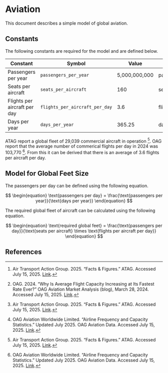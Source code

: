 # Aviation

This document describes a simple model of global aviation.

## Constants

The following constants are required for the model and are defined below.

| Constant                     | Symbol                         | Value         | Unit            | Ref       |
| ---------------------------- | ------------------------------ | ------------- | --------------- | --------- |
| Passengers per year          | `passengers_per_year`          | 5,000,000,000 | passengers/year | [^1]      |
| Seats per aircraft           | `seats_per_aircraft`           | 160           | seats           | [^2]      |
| Flights per aircraft per day | `flights_per_aircraft_per_day` | 3.6           | flights/day     | [^1] [^3] |
| Days per year                | `days_per_year`                | 365.25        | days/year       | -         |

ATAG report a global fleet of 29,039 commercial aircraft in operation [^1]. OAG report that the average number of commerical flights per day in 2024 was 103,770 [^3]. From this it can be derived that there is an average of 3.6 flights per aircraft per day.

## Model for Global Feet Size

The passengers per day can be defined using the following equation.

$$
\begin{equation}
\text{passengers per day} = \frac{\text{passengers per year}}{\text{days per year}}
\end{equation}
$$

The required global fleet of aircraft can be calculated using the following equation.

$$
\begin{equation}
\text{required global feet} = \frac{\text{passengers per day}}{\text{seats per aircraft} \times \text{flights per aircraft per day}}
\end{equation}
$$

## References

[^1]: Air Transport Action Group. 2025. “Facts & Figures.” ATAG. Accessed July 15, 2025. [Link](https://atag.org/facts‑figures).
[^2]: OAG. 2024. “Why Is Average Flight Capacity Increasing at Its Fastest Rate Ever?” OAG Aviation Market Analysis (blog), March 28, 2024. Accessed July 15, 2025. [Link](https://www.oag.com/blog/average-flight-capacity-increasing-at-fastest-rate-ever).
[^3]: OAG Aviation Worldwide Limited. “Airline Frequency and Capacity Statistics.” Updated July 2025. OAG Aviation Data. Accessed July 15, 2025. [Link](https://www.oag.com/airline-frequency-and-capacity-statistics).
